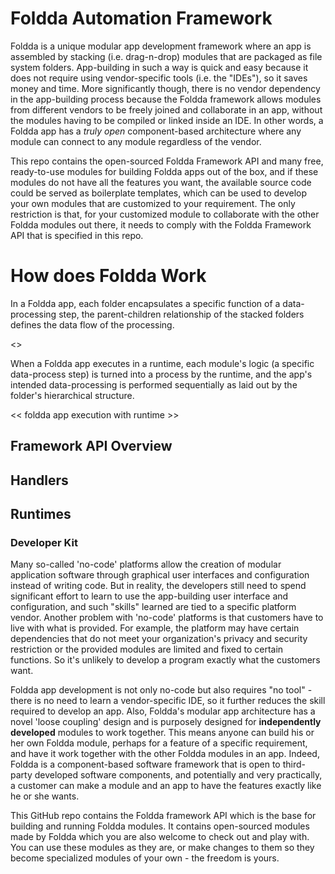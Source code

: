 # Foldda Automation Framework

Foldda is a unique modular app development framework where an app is assembled by stacking (i.e. drag-n-drop) modules that are packaged as file system folders. App-building in such a way is quick and easy because it does not require using vendor-specific tools (i.e. the "IDEs"), so it saves money and time. More significantly though, there is no vendor dependency in the app-building process because the Foldda framework allows modules from different vendors to be freely joined and collaborate in an app, without the modules having to be compiled or linked inside an IDE. In other words, a Foldda app has a *truly open* component-based architecture where any module can connect to any module regardless of the vendor.

This repo contains the open-sourced Foldda Framework API and many free, ready-to-use modules for building Foldda apps out of the box, and if these modules do not have all the features you want, the available source code could be served as boilerplate templates, which can be used to develop your own modules that are customized to your requirement. The only restriction is that, for your customized module to collaborate with the other Foldda modules out there, it needs to comply with the Foldda Framework API that is specified in this repo.

# How does Foldda Work

In a Foldda app, each folder encapsulates a specific function of a data-processing step, the parent-children relationship of the stacked folders defines the data flow of the processing.

<<A pic of Foldda program flow>>

When a Foldda app executes in a runtime, each module's logic (a specific data-process step) is turned into a process by the runtime, and the app's intended data-processing is performed sequentially as laid out by the folder's hierarchical structure.

<< foldda app execution with runtime >>



## Framework API Overview

## Handlers

## Runtimes

### Developer Kit

Many so-called 'no-code' platforms allow the creation of modular application software through graphical user interfaces and configuration instead of writing code. But in reality, the developers still need to spend significant effort to learn to use the app-building user interface and configuration, and such "skills" learned are tied to a specific platform vendor. Another problem with 'no-code' platforms is that customers have to live with what is provided. For example, the platform may have certain dependencies that do not meet your organization's privacy and security restriction or the provided modules are limited and fixed to certain functions. So it's unlikely to develop a program exactly what the customers want. 

Foldda app development is not only no-code but also requires "no tool" - there is no need to learn a vendor-specific IDE, so it further reduces the skill required to develop an app. Also, Foldda's modular app architecture has a novel 'loose coupling' design and is purposely designed for **independently developed** modules to work together. This means anyone can build his or her own Foldda module, perhaps for a feature of a specific requirement, and have it work together with the other Foldda modules in an app. Indeed, Foldda is a component-based software framework that is open to third-party developed software components, and potentially and very practically, a customer can make a module and an app to have the features exactly like he or she wants. 

This GitHub repo contains the Foldda framework API which is the base for building and running Foldda modules. It contains open-sourced modules made by Foldda which you are also welcome to check out and play with. You can use these modules as they are, or make changes to them so they become specialized modules of your own - the freedom is yours. 





